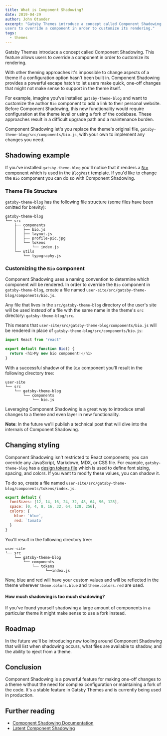 ```yaml
---
title: What is Component Shadowing?
date: 2019-04-29
author: John Otander
excerpt: "Gatsby Themes introduce a concept called Component Shadowing. This feature allows
users to override a component in order to customize its rendering."
tags:
  - themes
---
```


Gatsby Themes introduce a concept called Component Shadowing. This feature allows
users to override a component in order to customize its rendering.

With other theming approaches it's impossible to change aspects of a theme if a
configuration option hasn't been built in. Component Shadowing provides a powerful
escape hatch to let users make quick, one-off changes that might not make sense to
support in the theme itself.

For example, imagine you've installed `gatsby-theme-blog` and want to customize the
author `Bio` component to add a link to their personal website. Before Component
Shadowing, this new functionality would require configuration at the theme level
or using a fork of the codebase. These approaches result in a difficult upgrade path
and a maintenance burden.

Component Shadowing let's you replace the theme's original file,
`gatsby-theme-blog/src/components/bio.js`, with your own to implement any changes you
need.

## Shadowing example

If you've installed `gatsby-theme-blog` you'll notice that it renders a
[`Bio` component](https://github.com/gatsbyjs/gatsby/blob/666a9bc3c8d91be8a3118b1128340a06e895735e/themes/gatsby-theme-blog/src/components/bio.js)
which is used in the `BlogPost` template. If you'd like to change the `Bio` component
you can do so with Component Shadowing.

### Theme File Structure

`gatsby-theme-blog` has the following file structure (some files have been omitted for
brevity):

```text
gatsby-theme-blog
└── src
    ├── components
    │   ├── bio.js
    │   ├── layout.js
    │   ├── profile-pic.jpg
    │   └── tokens
    │       └── index.js
    └── utils
        └── typography.js
```

### Customizing the `Bio` component

Component Shadowing uses a naming convention to determine which component will be rendered.
In order to override the `Bio` component in `gatsby-theme-blog`, create a file named
`user-site/src/gatsby-theme-blog/components/bio.js`.

Any file that lives in the `src/gatsby-theme-blog` directory of the user's site will be
used _instead_ of a file with the same name in the theme's `src` directory:
`gatsby-theme-blog/src`.

This means that `user-site/src/gatsby-theme-blog/components/bio.js` will be rendered in place of
`gatsby-theme-blog/src/components/bio.js`:

```jsx:title=src/gatsby-theme-blog/components/bio.js
import React from "react"

export default function Bio() {
  return <h1>My new bio component!</h1>
}
```

With a successful shadow of the `Bio` component you'll result in the following directory
tree:

```text
user-site
└── src
    └── gatsby-theme-blog
        └── components
            └── bio.js
```

Leveraging Component Shadowing is a great way to introduce small changes to a theme and
even layer in new functionality.

**Note**: In the future we'll publish a technical post that will dive into the internals
of Component Shadowing.

## Changing styling

Component Shadowing isn't restricted to React components; you can override any
JavaScript, Markdown, MDX, or CSS file. For example, `gatsby-theme-blog` has a
[design tokens file](https://github.com/gatsbyjs/gatsby/blob/666a9bc3c8d91be8a3118b1128340a06e895735e/themes/gatsby-theme-blog/src/components/tokens/index.js)
which is used to define font sizing, spacing, and colors. If you want to modify these
values, you can shadow it.

To do so, create a file named
`user-site/src/gatsby-theme-blog/components/tokens/index.js`.

```js:title=src/gatsby-theme-blog/components/tokens/index.js
export default {
  fontSizes: [12, 14, 16, 24, 32, 48, 64, 96, 128],
  space: [0, 4, 8, 16, 32, 64, 128, 256],
  colors: {
    blue: `blue`,
    red: `tomato`
  }
}
```

You'll result in the following directory tree:

```text
user-site
└── src
    └── gatsby-theme-blog
        └── components
            └── tokens
                  └──index.js
```

Now, blue and red will have your custom values and will be reflected in the theme wherever
`theme.colors.blue` and `theme.colors.red` are used.

#### How much shadowing is too much shadowing?

If you've found yourself shadowing a large amount of components in a particular theme it
might make sense to use a fork instead.

## Roadmap

In the future we'll be introducing new tooling around Component Shadowing that will
list when shadowing occurs, what files are available to shadow, and the ability to eject
from a theme.

## Conclusion

Component Shadowing is a powerful feature for making one-off changes to a theme without the
need for complex configuration or maintaining a fork of the code. It's a stable feature in
Gatsby Themes and is currently being used in production.

## Further reading

- [Component Shadowing Documentation](/docs/themes/shadowing/)
- [Latent Component Shadowing](https://johno.com/latent-component-shadowing)
